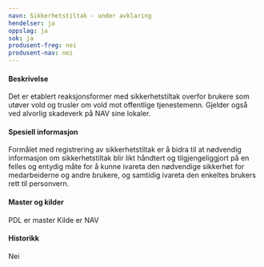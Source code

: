 ```yaml
---
navn: Sikkerhetstiltak - under avklaring
hendelser: ja
oppslag: ja
sok: ja
produsent-freg: nei
produsent-nav: nei
---
```


#### Beskrivelse

Det er etablert reaksjonsformer med sikkerhetstiltak overfor brukere som utøver vold og trusler om vold mot offentlige tjenestemenn.
Gjelder også ved alvorlig skadeverk på NAV sine lokaler.

#### Spesiell informasjon

Formålet med registrering av sikkerhetstiltak er å bidra til at nødvendig informasjon om sikkerhetstiltak blir likt håndtert og
tilgjengeliggjort på en felles og entydig måte for å kunne ivareta den nødvendige sikkerhet for medarbeiderne og andre brukere, og
samtidig ivareta den enkeltes brukers rett til personvern.

#### Master og kilder

PDL er master
Kilde er NAV

#### Historikk

Nei

